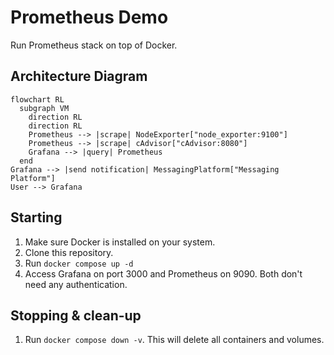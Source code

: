 # Prometheus Demo

Run Prometheus stack on top of Docker.

## Architecture Diagram

```mermaid
flowchart RL
  subgraph VM
    direction RL
    direction RL
    Prometheus --> |scrape| NodeExporter["node_exporter:9100"]
    Prometheus --> |scrape| cAdvisor["cAdvisor:8080"]
    Grafana --> |query| Prometheus
  end
Grafana --> |send notification| MessagingPlatform["Messaging Platform"]
User --> Grafana
```

## Starting

1. Make sure Docker is installed on your system.
2. Clone this repository.
3. Run `docker compose up -d`
4. Access Grafana on port 3000 and Prometheus on 9090. Both don't need any authentication.

## Stopping & clean-up

1. Run `docker compose down -v`. This will delete all containers and volumes.
